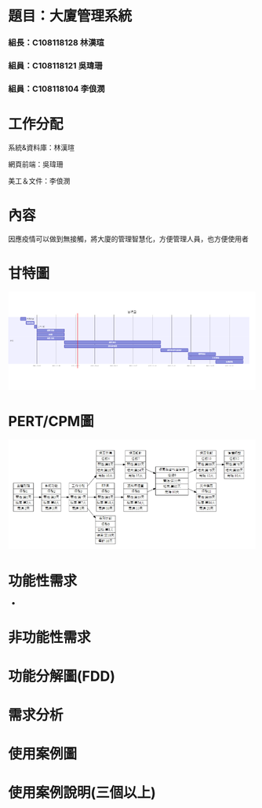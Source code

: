 # 題目：大廈管理系統
### 組長：C108118128 林漢瑄
### 組員：C108118121 吳瑋珊
### 組員：C108118104 李俍潣

# 工作分配
系統&資料庫：林漢瑄

網頁前端：吳瑋珊

美工＆文件：李俍潣

# 內容
因應疫情可以做到無接觸，將大廈的管理智慧化，方便管理人員，也方便使用者

# 甘特圖

![new fig](gantt.png "gantt")

# PERT/CPM圖
![new fig](PERT-CPM.jpg "PERT/CPM")

# 功能性需求
* 

# 非功能性需求

# 功能分解圖(FDD)

# 需求分析

# 使用案例圖

# 使用案例說明(三個以上)
